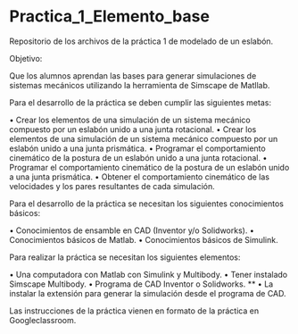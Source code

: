 # Practica_1_Elemento_base

Repositorio de los archivos de la práctica 1 de modelado de un eslabón. 

Objetivo:

Que los alumnos aprendan las bases para generar simulaciones de sistemas mecánicos utilizando la herramienta de Simscape de Matllab. 

Para el desarrollo de la práctica se deben cumplir las siguientes metas:

• Crear los elementos de una simulación de un sistema mecánico  compuesto por un eslabón unido a una junta rotacional. 
• Crear los elementos de una simulación de un sistema mecánico  compuesto por un eslabón unido a una junta prismática. 
• Programar el comportamiento cinemático de la postura de un eslabón  unido a una junta rotacional. 
• Programar el comportamiento cinemático de la postura de un eslabón  unido a una junta prismática. 
• Obtener el comportamiento cinemático de las velocidades y los pares  resultantes de cada simulación. 

Para el desarrollo de la práctica se necesitan los siguientes conocimientos básicos:

• Conocimientos de ensamble en CAD (Inventor y/o Solidworks). 
• Conocimientos básicos de Matlab. 
• Conocimientos básicos de Simulink. 

Para realizar la práctica se necesitan los siguientes elementos:

• Una computadora con Matlab con Simulink y Multibody. 
• Tener instalado Simscape Multibody. 
• Programa de CAD Inventor o Solidworks. ** 
• La instalar la extensión para generar la simulación desde el programa de CAD. 

Las instrucciones de la práctica vienen en formato de la práctica en Googleclassroom.
